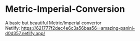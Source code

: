 # Metric-Imperial-Conversion
A basic but beautiful Metric/Imperial convertor <br>
Netlify: https://621777f2dec4e6c3a56baa56--amazing-panini-d0d357.netlify.app/
